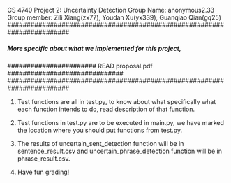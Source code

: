 CS 4740 Project 2: Uncertainty Detection
Group Name: anonymous2.33
Group member: Zili Xiang(zx77), Youdan Xu(yx339), Guanqiao Qian(gq25)
########################################################################
##### More specific about what we implemented for this project, ########
####################### READ proposal.pdf ##############################
########################################################################

1. Test functions are all in test.py, to know about what specifically what each function intends to do, read description of that function.

2. Test functions in test.py are to be executed in main.py, we have marked the location where you should put functions from test.py.

3. The results of uncertain_sent_detection function will be in sentence_result.csv and uncertain_phrase_detection function will be in phrase_result.csv.

4. Have fun grading!
